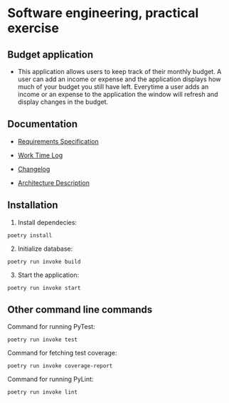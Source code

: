 # Software engineering, practical exercise

## Budget application
- This application allows users to keep track of their monthly budget. A user can add an income or expense and the application displays how much of your budget you still have left. Everytime a user adds an income or an expense to the application the window will refresh and display changes in the budget.

## Documentation

- [Requirements Specification](https://github.com/niilolehtonen/ohte-harjoitustyo/blob/master/documents/vaatimusmaarittely.md)

- [Work Time Log](https://github.com/niilolehtonen/ohte-harjoitustyo/blob/master/documents/tyoaikakirjanpito.md)

- [Changelog](https://github.com/niilolehtonen/ohte-harjoitustyo/blob/master/documents/changelog.md)

- [Architecture Description](https://github.com/niilolehtonen/ohte-harjoitustyo/blob/master/documents/architecture.md)

## Installation

1. Install dependecies:

```
poetry install
```

2. Initialize database:

```
poetry run invoke build
```

3. Start the application:

```
poetry run invoke start
```

## Other command line commands

Command for running PyTest:

```
poetry run invoke test
```

Command for fetching test coverage:

```
poetry run invoke coverage-report
```

Command for running PyLint:
```
poetry run invoke lint
```
